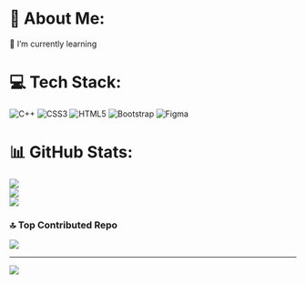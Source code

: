 # 💫 About Me:
🌱 I’m currently learning<br>


# 💻 Tech Stack:
![C++](https://img.shields.io/badge/c++-%2300599C.svg?style=for-the-badge&logo=c%2B%2B&logoColor=white) ![CSS3](https://img.shields.io/badge/css3-%231572B6.svg?style=for-the-badge&logo=css3&logoColor=white) ![HTML5](https://img.shields.io/badge/html5-%23E34F26.svg?style=for-the-badge&logo=html5&logoColor=white) ![Bootstrap](https://img.shields.io/badge/bootstrap-%238511FA.svg?style=for-the-badge&logo=bootstrap&logoColor=white) ![Figma](https://img.shields.io/badge/figma-%23F24E1E.svg?style=for-the-badge&logo=figma&logoColor=white)
# 📊 GitHub Stats:
![](https://github-readme-stats.vercel.app/api?username=IqbalAtmojo&theme=aura&hide_border=false&include_all_commits=false&count_private=false)<br/>
![](https://github-readme-streak-stats.herokuapp.com/?user=IqbalAtmojo&theme=aura&hide_border=false)<br/>
![](https://github-readme-stats.vercel.app/api/top-langs/?username=IqbalAtmojo&theme=aura&hide_border=false&include_all_commits=false&count_private=false&layout=compact)

### 🔝 Top Contributed Repo
![](https://github-contributor-stats.vercel.app/api?username=IqbalAtmojo&limit=5&theme=aura&combine_all_yearly_contributions=true)

---
[![](https://visitcount.itsvg.in/api?id=IqbalAtmojo&icon=5&color=1)](https://visitcount.itsvg.in)

<!-- Proudly created with GPRM ( https://gprm.itsvg.in ) -->
